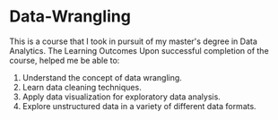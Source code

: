 # Data-Wrangling
This is a course that I took in pursuit of my master's degree in Data Analytics. 
The Learning Outcomes Upon successful completion of the course, helped me be able to:  
1.    Understand the concept of data wrangling.
2.    Learn data cleaning techniques.
3.    Apply data visualization for exploratory data analysis.
4.    Explore unstructured data in a variety of different data formats.
